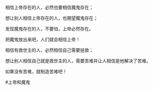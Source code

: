 相信上帝存在的人，必然也要相信魔鬼存在；

想让别人相信上帝存在的人，也期望魔鬼存在；​

发现魔鬼存在的人​，不要怕，上帝必然存在。

把魔鬼放出来吧，人们就会相信上帝！

  

相信有救世主的人，必然相信自己需要拯救；

想让别人相信自己就是救世主的人，需要苦难并让人相信是他解决了苦难。

如果没有苦难，就制造苦难吧！

#上帝和魔鬼